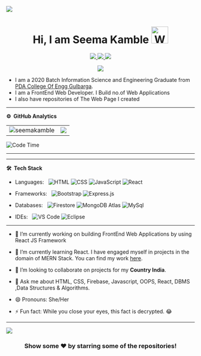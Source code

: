 
![](https://github.com/seemakamble/seemakamble/blob/master/banner.png)
<p align="center"> <h1 align="center"> Hi, I am Seema Kamble <img src="https://raw.githubusercontent.com/seemakamble/seemakamble/master/wave.gif" 
         alt="Waving hand animated gif"
         height="45"
         width="45" /></h1> </p>
<p align="center">
<a href="https://www.linkedin.com/in/seema-kamble-a042b4199/"><img src="https://img.shields.io/badge/LinkedIn-0077B5?style=for-the-badge&logo=linkedin&logoColor=white"/> </a>
<!-- <a href="https://leetcode.com/imkashyap/"><img src="https://img.shields.io/badge/-LeetCode-FFA116?style=for-the-badge&logo=LeetCode&logoColor=black"/> </a> -->
<!-- <a href="https://www.hackerrank.com/imkashyap"><img src="https://img.shields.io/badge/-Hackerrank-2EC866?style=for-the-badge&logo=HackerRank&logoColor=white"/> </a>
<a href="https://twitter.com/imkashyap_/"><img src="https://img.shields.io/badge/Twitter-1DA1F2?style=for-the-badge&logo=twitter&logoColor=white"/> </a> -->
<a href="https://www.instagram.com/seemask6477/"><img src="https://img.shields.io/badge/Instagram-E4405F?style=for-the-badge&logo=instagram&logoColor=white"/> </a>
<a href="mailto:seemakamble590@gmail.com"><img src="https://img.shields.io/badge/Gmail-D14836?style=for-the-badge&logo=gmail&logoColor=white"/> </a>
</p>

<p align="center"> <img src="https://komarev.com/ghpvc/?username=seemakamble&label=Profile%20Visits&color=blue&style=plastic%22%20alt=%22seemakamble" /> </p>

* I am a 2020 Batch Information Science and Engineering  Graduate from [PDA College Of Engg Gulbarga](https://pdacek.ac.in/).
* I am a FrontEnd Web Developer. I Build no.of Web Applications
* I also have repositories of The Web Page I created

***
**⚙️ &nbsp;GitHub Analytics**
<table style="width:100%">
  <tr>
    <td> <img src="https://github-readme-stats.vercel.app/api?username=seemakamble&show_icons=true&theme=dark&locale=en&hide_border=true" alt="seemakamble" /></td>
    <td><img src="https://github-readme-stats.vercel.app/api/top-langs/?username=seemakamble&theme=dark&hide_border=true&layout=compact"></td>
  </tr>
</table>

<!-- [![Seema's wakatime stats](https://github-readme-stats.vercel.app/api/wakatime?username=seemakamble&theme=tokyonight)](https://github.com/seemakamble/github-readme-stats) -->
<!-- *** -->
<!--START_SECTION:waka-->
![Code Time](http://img.shields.io/badge/Code%20Time-264%20hrs%2019%20mins-blue)
<!--
📊 **This Week I Spent My Time On** 

```text
⌚︎ Time Zone: Asia/Kolkata

💬 Programming Languages: 
No Activity Tracked This Week

🔥 Editors: 
No Activity Tracked This Week

💻 Operating System: 
No Activity Tracked This Week

```

 Last Updated on 24/09/2022 18:53:40 UTC
-->
 
<!--END_SECTION:waka-->
***

         
***

**🛠 &nbsp;Tech Stack**

- Languages: &nbsp;
  ![HTML](https://img.shields.io/badge/-HTML-333333?style=flat&logo=HTML5)
  ![CSS](https://img.shields.io/badge/-CSS-333333?style=flat&logo=CSS3&logoColor=1572B6)
  ![JavaScript](https://img.shields.io/badge/-JavaScript-333333?style=flat&logo=javascript)
  ![React](https://img.shields.io/badge/-React-333333?style=flat&logo=React)

- Frameworks: &nbsp;
  ![Bootstrap](https://img.shields.io/badge/-Bootstrap-333333?style=flat&logo=bootstrap&logoColor=563D7C)
  ![Express.js](https://img.shields.io/badge/-Express.js-333333?style=flat&logo=node.js)

- Databases:  &nbsp;
  ![Firestore](https://img.shields.io/badge/-Firestore-333333?style=flat&logo=firebase)
  ![MongoDB Atlas](https://img.shields.io/badge/-MongoDB%20Atlas-333333?style=flat&logo=mongodb)
  ![MySql](https://img.shields.io/badge/-MySql-333333?style=flat&logo=mysql)

- IDEs: &nbsp;
  ![VS Code](https://img.shields.io/badge/-VS%20Code-333333?style=flat&logo=visual-studio-code&logoColor=007ACC)
  ![Eclipse](https://img.shields.io/badge/-Eclipse-333333?style=flat&logo=eclipse)

***

-  🔭 I’m currently working on building FrontEnd Web Applications by using React JS Framework
-  🌱 I’m currently learning React. I have engaged myself in projects in the domain of MERN Stack. You can find my work [here](https://github.com/seemakamble?tab=repositories).

-  👯 I’m looking to collaborate on projects for my **Country India**.

-  💬 Ask me about HTML, CSS, Firebase, Javascript, OOPS, React, DBMS ,Data Structures & Algorithms.

-  😄 Pronouns: She/Her

-  ⚡ Fun fact: While you close your eyes, this fact is decrypted. 😂

<!-- -  📫 How to reach me:
[![LinkedIn](https://img.shields.io/badge/-Seema-Kamble-2867B2?style=flat&logo=Linkedin&logoColor=white)](https://www.linkedin.com/in/seema-kamble-a042b4199/)
[![Instagram](https://img.shields.io/badge/-seemask6477-833ab4?style=flat&logo=Instagram&logoColor=white)](https://www.instagram.com/seemask6477/)
[![Gmail](https://img.shields.io/badge/-Seema-Kamble-DB4437?style=flat&logo=Gmail&logoColor=white)](mailto:seemakamble590@gmail.com) -->

***

![](https://activity-graph.herokuapp.com/graph?username=seemakamble&theme=react-dark&hide_border=true&area=true)

<div align="center">

### Show some ❤️ by starring some of the repositories!

</div>
